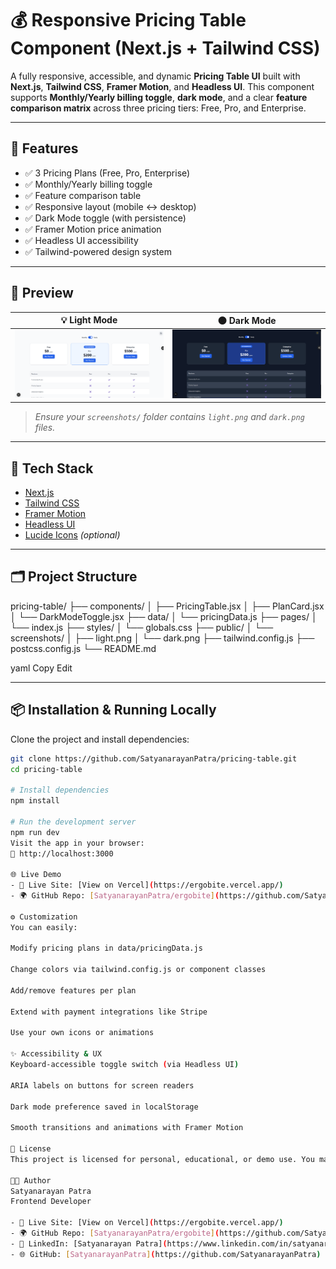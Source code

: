 # 💰 Responsive Pricing Table Component (Next.js + Tailwind CSS)

A fully responsive, accessible, and dynamic **Pricing Table UI** built with **Next.js**, **Tailwind CSS**, **Framer Motion**, and **Headless UI**. This component supports **Monthly/Yearly billing toggle**, **dark mode**, and a clear **feature comparison matrix** across three pricing tiers: Free, Pro, and Enterprise.

---

## 🚀 Features

- ✅ 3 Pricing Plans (Free, Pro, Enterprise)  
- ✅ Monthly/Yearly billing toggle  
- ✅ Feature comparison table  
- ✅ Responsive layout (mobile ↔ desktop)  
- ✅ Dark Mode toggle (with persistence)  
- ✅ Framer Motion price animation  
- ✅ Headless UI accessibility  
- ✅ Tailwind-powered design system

---

## 📸 Preview

| 💡 Light Mode                        | 🌑 Dark Mode                       |
| ------------------------------------ | ---------------------------------- |
| ![Light UI](./screenshots/light.png) | ![Dark UI](./screenshots/dark.png) |

> _Ensure your `screenshots/` folder contains `light.png` and `dark.png` files._

---

## 🧱 Tech Stack

- [Next.js](https://nextjs.org/)
- [Tailwind CSS](https://tailwindcss.com/)
- [Framer Motion](https://www.framer.com/motion/)
- [Headless UI](https://headlessui.dev/)
- [Lucide Icons](https://lucide.dev/) _(optional)_

---

## 🗂️ Project Structure

pricing-table/
├── components/
│ ├── PricingTable.jsx
│ ├── PlanCard.jsx
│ └── DarkModeToggle.jsx
├── data/
│ └── pricingData.js
├── pages/
│ └── index.js
├── styles/
│ └── globals.css
├── public/
│ └── screenshots/
│ ├── light.png
│ └── dark.png
├── tailwind.config.js
├── postcss.config.js
└── README.md

yaml
Copy
Edit

---

## 📦 Installation & Running Locally

Clone the project and install dependencies:

```bash
git clone https://github.com/SatyanarayanPatra/pricing-table.git
cd pricing-table

# Install dependencies
npm install

# Run the development server
npm run dev
Visit the app in your browser:
🔗 http://localhost:3000

🌐 Live Demo
- 🚀 Live Site: [View on Vercel](https://ergobite.vercel.app/)
- 🌍 GitHub Repo: [SatyanarayanPatra/ergobite](https://github.com/SatyanarayanPatra/ergobite)

⚙️ Customization
You can easily:

Modify pricing plans in data/pricingData.js

Change colors via tailwind.config.js or component classes

Add/remove features per plan

Extend with payment integrations like Stripe

Use your own icons or animations

✨ Accessibility & UX
Keyboard-accessible toggle switch (via Headless UI)

ARIA labels on buttons for screen readers

Dark mode preference saved in localStorage

Smooth transitions and animations with Framer Motion

📄 License
This project is licensed for personal, educational, or demo use. You may adapt and customize it freely.

👨‍💻 Author
Satyanarayan Patra
Frontend Developer

- 🚀 Live Site: [View on Vercel](https://ergobite.vercel.app/)
- 🌍 GitHub Repo: [SatyanarayanPatra/ergobite](https://github.com/SatyanarayanPatra/ergobite)
- 💼 LinkedIn: [Satyanarayan Patra](https://www.linkedin.com/in/satyanarayana-patra-4575b9171/)
- 🌐 GitHub: [SatyanarayanPatra](https://github.com/SatyanarayanPatra)
